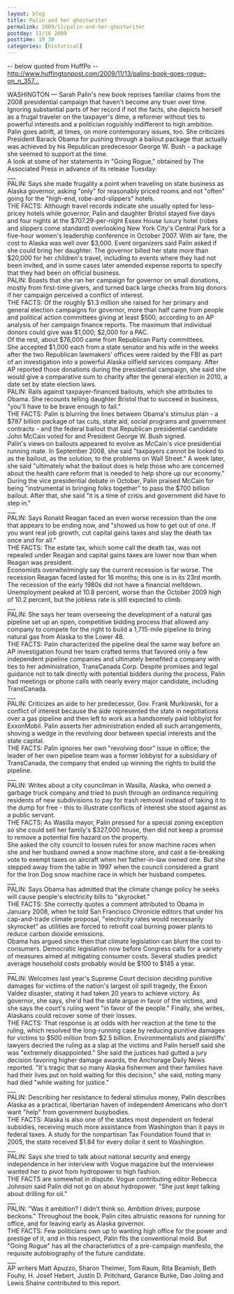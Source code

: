 ```yaml
---
layout: blog
title: Palin and her ghostwriter
permalink: 2009/11/palin-and-her-ghostwriter
postday: 11/16 2009
posttime: 19_30
categories: [historical]
---
```


<p>-- below quoted from HuffPo --<br />
<a href="http://www.huffingtonpost.com/2009/11/13/palins-book-goes-rogue-on_n_357682.html" title="http://www.huffingtonpost.com/2009/11/13/palins-book-goes-rogue-on_n_357682.html">http://www.huffingtonpost.com/2009/11/13/palins-book-goes-rogue-on_n_357...</a></p>
<p>WASHINGTON — Sarah Palin's new book reprises familiar claims from the 2008 presidential campaign that haven't become any truer over time.<br />
Ignoring substantial parts of her record if not the facts, she depicts herself as a frugal traveler on the taxpayer's dime, a reformer without ties to powerful interests and a politician roguishly indifferent to high ambition.<br />
Palin goes adrift, at times, on more contemporary issues, too. She criticizes President Barack Obama for pushing through a bailout package that actually was achieved by his Republican predecessor George W. Bush - a package she seemed to support at the time.<br />
A look at some of her statements in "Going Rogue," obtained by The Associated Press in advance of its release Tuesday:<br />
___<br />
PALIN: Says she made frugality a point when traveling on state business as Alaska governor, asking "only" for reasonably priced rooms and not "often" going for the "high-end, robe-and-slippers" hotels.<br />
THE FACTS: Although travel records indicate she usually opted for less-pricey hotels while governor, Palin and daughter Bristol stayed five days and four nights at the $707.29-per-night Essex House luxury hotel (robes and slippers come standard) overlooking New York City's Central Park for a five-hour women's leadership conference in October 2007. With air fare, the cost to Alaska was well over $3,000. Event organizers said Palin asked if she could bring her daughter. The governor billed her state more than $20,000 for her children's travel, including to events where they had not been invited, and in some cases later amended expense reports to specify that they had been on official business.<br />
PALIN: Boasts that she ran her campaign for governor on small donations, mostly from first-time givers, and turned back large checks from big donors if her campaign perceived a conflict of interest.<br />
THE FACTS: Of the roughly $1.3 million she raised for her primary and general election campaigns for governor, more than half came from people and political action committees giving at least $500, according to an AP analysis of her campaign finance reports. The maximum that individual donors could give was $1,000; $2,000 for a PAC.<br />
Of the rest, about $76,000 came from Republican Party committees.<br />
She accepted $1,000 each from a state senator and his wife in the weeks after the two Republican lawmakers' offices were raided by the FBI as part of an investigation into a powerful Alaska oilfield services company. After AP reported those donations during the presidential campaign, she said she would give a comparative sum to charity after the general election in 2010, a date set by state election laws.<br />
PALIN: Rails against taxpayer-financed bailouts, which she attributes to Obama. She recounts telling daughter Bristol that to succeed in business, "you'll have to be brave enough to fail."<br />
THE FACTS: Palin is blurring the lines between Obama's stimulus plan - a $787 billion package of tax cuts, state aid, social programs and government contracts - and the federal bailout that Republican presidential candidate John McCain voted for and President George W. Bush signed.<br />
Palin's views on bailouts appeared to evolve as McCain's vice presidential running mate. In September 2008, she said "taxpayers cannot be looked to as the bailout, as the solution, to the problems on Wall Street." A week later, she said "ultimately what the bailout does is help those who are concerned about the health care reform that is needed to help shore up our economy."<br />
During the vice presidential debate in October, Palin praised McCain for being "instrumental in bringing folks together" to pass the $700 billion bailout. After that, she said "it is a time of crisis and government did have to step in."<br />
___<br />
PALIN: Says Ronald Reagan faced an even worse recession than the one that appears to be ending now, and "showed us how to get out of one. If you want real job growth, cut capital gains taxes and slay the death tax once and for all."<br />
THE FACTS: The estate tax, which some call the death tax, was not repealed under Reagan and capital gains taxes are lower now than when Reagan was president.<br />
Economists overwhelmingly say the current recession is far worse. The recession Reagan faced lasted for 16 months; this one is in its 23rd month. The recession of the early 1980s did not have a financial meltdown. Unemployment peaked at 10.8 percent, worse than the October 2009 high of 10.2 percent, but the jobless rate is still expected to climb.<br />
___<br />
PALIN: She says her team overseeing the development of a natural gas pipeline set up an open, competitive bidding process that allowed any company to compete for the right to build a 1,715-mile pipeline to bring natural gas from Alaska to the Lower 48.<br />
THE FACTS: Palin characterized the pipeline deal the same way before an AP investigation found her team crafted terms that favored only a few independent pipeline companies and ultimately benefited a company with ties to her administration, TransCanada Corp. Despite promises and legal guidance not to talk directly with potential bidders during the process, Palin had meetings or phone calls with nearly every major candidate, including TransCanada.<br />
___<br />
PALIN: Criticizes an aide to her predecessor, Gov. Frank Murkowski, for a conflict of interest because the aide represented the state in negotiations over a gas pipeline and then left to work as a handsomely paid lobbyist for ExxonMobil. Palin asserts her administration ended all such arrangements, shoving a wedge in the revolving door between special interests and the state capital.<br />
THE FACTS: Palin ignores her own "revolving door" issue in office; the leader of her own pipeline team was a former lobbyist for a subsidiary of TransCanada, the company that ended up winning the rights to build the pipeline.<br />
___<br />
PALIN: Writes about a city councilman in Wasilla, Alaska, who owned a garbage truck company and tried to push through an ordinance requiring residents of new subdivisions to pay for trash removal instead of taking it to the dump for free - this to illustrate conflicts of interest she stood against as a public servant.<br />
THE FACTS: As Wasilla mayor, Palin pressed for a special zoning exception so she could sell her family's $327,000 house, then did not keep a promise to remove a potential fire hazard on the property.<br />
She asked the city council to loosen rules for snow machine races when she and her husband owned a snow machine store, and cast a tie-breaking vote to exempt taxes on aircraft when her father-in-law owned one. But she stepped away from the table in 1997 when the council considered a grant for the Iron Dog snow machine race in which her husband competes.<br />
___<br />
PALIN: Says Obama has admitted that the climate change policy he seeks will cause people's electricity bills to "skyrocket."<br />
THE FACTS: She correctly quotes a comment attributed to Obama in January 2008, when he told San Francisco Chronicle editors that under his cap-and-trade climate proposal, "electricity rates would necessarily skyrocket" as utilities are forced to retrofit coal burning power plants to reduce carbon dioxide emissions.<br />
Obama has argued since then that climate legislation can blunt the cost to consumers. Democratic legislation now before Congress calls for a variety of measures aimed at mitigating consumer costs. Several studies predict average household costs probably would be $100 to $145 a year.<br />
___<br />
PALIN: Welcomes last year's Supreme Court decision deciding punitive damages for victims of the nation's largest oil spill tragedy, the Exxon Valdez disaster, stating it had taken 20 years to achieve victory. As governor, she says, she'd had the state argue in favor of the victims, and she says the court's ruling went "in favor of the people." Finally, she writes, Alaskans could recover some of their losses.<br />
THE FACTS: That response is at odds with her reaction at the time to the ruling, which resolved the long-running case by reducing punitive damages for victims to $500 million from $2.5 billion. Environmentalists and plaintiffs' lawyers decried the ruling as a slap at the victims and Palin herself said she was "extremely disappointed." She said the justices had gutted a jury decision favoring higher damage awards, the Anchorage Daily News reported. "It's tragic that so many Alaska fishermen and their families have had their lives put on hold waiting for this decision," she said, noting many had died "while waiting for justice."<br />
___<br />
PALIN: Describing her resistance to federal stimulus money, Palin describes Alaska as a practical, libertarian haven of independent Americans who don't want "help" from government busybodies.<br />
THE FACTS: Alaska is also one of the states most dependent on federal subsidies, receiving much more assistance from Washington than it pays in federal taxes. A study for the nonpartisan Tax Foundation found that in 2005, the state received $1.84 for every dollar it sent to Washington.<br />
___<br />
PALIN: Says she tried to talk about national security and energy independence in her interview with Vogue magazine but the interviewer wanted her to pivot from hydropower to high fashion.<br />
THE FACTS are somewhat in dispute. Vogue contributing editor Rebecca Johnson said Palin did not go on about hydropower. "She just kept talking about drilling for oil."<br />
___<br />
PALIN: "Was it ambition? I didn't think so. Ambition drives; purpose beckons." Throughout the book, Palin cites altruistic reasons for running for office, and for leaving early as Alaska governor.<br />
THE FACTS: Few politicians own up to wanting high office for the power and prestige of it, and in this respect, Palin fits the conventional mold. But "Going Rogue" has all the characteristics of a pre-campaign manifesto, the requisite autobiography of the future candidate.<br />
___<br />
AP writers Matt Apuzzo, Sharon Theimer, Tom Raum, Rita Beamish, Beth Fouhy, H. Josef Hebert, Justin D. Pritchard, Garance Burke, Dan Joling and Lewis Shaine contributed to this report.</p>
